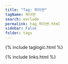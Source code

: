 ```yaml
---
title: "Tag: 파이썬"
tagName: 파이썬
search: exclude
permalink: tag_파이썬.html
sidebar: False
folder: tags
---
```

{% include taglogic.html %}

{% include links.html %}
